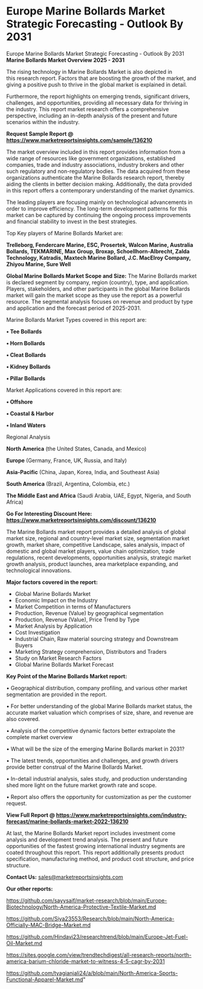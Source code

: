 # Europe Marine Bollards Market Strategic Forecasting - Outlook By 2031
 Europe Marine Bollards Market Strategic Forecasting - Outlook By 2031
<Strong> Marine Bollards Market Overview 2025 - 2031</strong>

The rising technology in Marine Bollards Market is also depicted in this research report. Factors that are boosting the growth of the market, and giving a positive push to thrive in the global market is explained in detail.

Furthermore, the report highlights on emerging trends, significant drivers, challenges, and opportunities, providing all necessary data for thriving in the industry. This report market research offers a comprehensive perspective, including an in-depth analysis of the present and future scenarios within the industry.

<strong>Request Sample Report @ <a href=https://www.marketreportsinsights.com/sample/136210>https://www.marketreportsinsights.com/sample/136210</a></strong>

The market overview included in this report provides information from a wide range of resources like government organizations, established companies, trade and industry associations, industry brokers and other such regulatory and non-regulatory bodies. The data acquired from these organizations authenticate the Marine Bollards research report, thereby aiding the clients in better decision making. Additionally, the data provided in this report offers a contemporary understanding of the market dynamics.

The leading players are focusing mainly on technological advancements in order to improve efficiency. The long-term development patterns for this market can be captured by continuing the ongoing process improvements and financial stability to invest in the best strategies.

Top Key players of Marine Bollards Market are:

<strong>Trelleborg, Fendercare Marine, ESC, Prosertek, Walcon Marine, Australia Bollards, TEKMARINE, Max Group, Broxap, Schoellhorn-Albrecht, Zalda Technology, Katradis, Maxtech Marine Bollard, J.C. MacElroy Company, Zhiyou Marine, Sure Well</strong>

<strong><b>Global Marine Bollards Market Scope and Size:</b></strong>
The Marine Bollards market is declared segment by company, region (country), type, and application. Players, stakeholders, and other participants in the global Marine Bollards market will gain the market scope as they use the report as a powerful resource. The segmental analysis focuses on revenue and product by type and application and the forecast period of 2025-2031.

Marine Bollards Market Types covered in this report are:

<strong>• Tee Bollards

• Horn Bollards

• Cleat Bollards

• Kidney Bollards

• Pillar Bollards</strong>

Market Applications covered in this report are:

<strong>• Offshore

• Coastal & Harbor

• Inland Waters</strong> 

Regional Analysis

<strong>North America</strong> (the United States, Canada, and Mexico)

<strong>Europe</strong> (Germany, France, UK, Russia, and Italy)

<strong>Asia-Pacific</strong> (China, Japan, Korea, India, and Southeast Asia)

<strong>South America</strong> (Brazil, Argentina, Colombia, etc.)

<strong>The Middle East and Africa</strong> (Saudi Arabia, UAE, Egypt, Nigeria, and South Africa)

<strong>Go For Interesting Discount Here: <a href=https://www.marketreportsinsights.com/discount/136210>https://www.marketreportsinsights.com/discount/136210</a></strong>

The Marine Bollards market report provides a detailed analysis of global market size, regional and country-level market size, segmentation market growth, market share, competitive Landscape, sales analysis, impact of domestic and global market players, value chain optimization, trade regulations, recent developments, opportunities analysis, strategic market growth analysis, product launches, area marketplace expanding, and technological innovations.

<strong><b>Major factors covered in the report:</b></strong>
<ul>
  <li>Global Marine Bollards Market </li>
  <li>Economic Impact on the Industry</li>
  <li>Market Competition in terms of Manufacturers</li>
  <li>Production, Revenue (Value) by geographical segmentation</li>
  <li>Production, Revenue (Value), Price Trend by Type</li>
  <li>Market Analysis by Application</li>
  <li>Cost Investigation</li>
  <li>Industrial Chain, Raw material sourcing strategy and Downstream Buyers</li>
  <li>Marketing Strategy comprehension, Distributors and Traders</li>
  <li>Study on Market Research Factors</li>
  <li>Global Marine Bollards Market Forecast</li>
</ul>

<strong><b>Key Point of the Marine Bollards Market report:</b></strong>

• Geographical distribution, company profiling, and various other market segmentation are provided in the report.

• For better understanding of the global Marine Bollards market status, the accurate market valuation which comprises of size, share, and revenue are also covered.

• Analysis of the competitive dynamic factors better extrapolate the complete market overview

• What will be the size of the emerging Marine Bollards market in 2031?

• The latest trends, opportunities and challenges, and growth drivers provide better construal of the Marine Bollards Market.

• In-detail industrial analysis, sales study, and production understanding shed more light on the future market growth rate and scope.

• Report also offers the opportunity for customization as per the customer request.

<strong><b>View Full Report @ <a href=https://www.marketreportsinsights.com/industry-forecast/marine-bollards-market-2022-136210>https://www.marketreportsinsights.com/industry-forecast/marine-bollards-market-2022-136210</a></b></strong>


At last, the Marine Bollards Market report includes investment come analysis and development trend analysis. The present and future opportunities of the fastest growing international industry segments are coated throughout this report. This report additionally presents product specification, manufacturing method, and product cost structure, and price structure.

<strong>Contact Us:</strong>
sales@marketreportsinsights.com

<strong>Our other reports:</strong>

<a href=https://github.com/sayysaif/market-research/blob/main/Europe-Biotechnology/North-America-Protective-Textile-Market.md>https://github.com/sayysaif/market-research/blob/main/Europe-Biotechnology/North-America-Protective-Textile-Market.md</a>

<a href=https://github.com/Siya23553/Research/blob/main/North-America-Officially-MAC-Bridge-Market.md>https://github.com/Siya23553/Research/blob/main/North-America-Officially-MAC-Bridge-Market.md</a>

<a href=https://github.com/Hindavi23/researchtrend/blob/main/Europe-Jet-Fuel-Oil-Market.md>https://github.com/Hindavi23/researchtrend/blob/main/Europe-Jet-Fuel-Oil-Market.md</a>

<a href=https://sites.google.com/view/trendtechdigest/all-research-reports/north-america-barium-chloride-market-to-witness-4-5-cagr-by-2031>https://sites.google.com/view/trendtechdigest/all-research-reports/north-america-barium-chloride-market-to-witness-4-5-cagr-by-2031</a>

<a href=https://github.com/tyagianjali24/a/blob/main/North-America-Sports-Functional-Apparel-Market.md>https://github.com/tyagianjali24/a/blob/main/North-America-Sports-Functional-Apparel-Market.md</a>"
